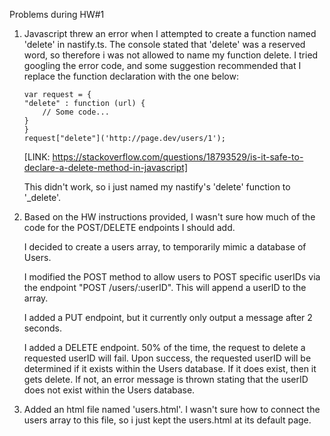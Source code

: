 Problems during HW#1

1. Javascript threw an error when I attempted to create a function named 'delete' in nastify.ts. 
    The console stated that 'delete' was a reserved word, so therefore i was not allowed to name my function delete.
    I tried googling the error code, and some suggestion recommended that I replace the function declaration with the one below:

    ```
    var request = {
    "delete" : function (url) {
        // Some code...
    }
    }
    request["delete"]('http://page.dev/users/1');
    ```
    [LINK: https://stackoverflow.com/questions/18793529/is-it-safe-to-declare-a-delete-method-in-javascript]

    This didn't work, so i just named my nastify's 'delete' function to '_delete'.

2. Based on the HW instructions provided, I wasn't sure how much of the code for the POST/DELETE endpoints I should add. 

    I decided to create a users array, to temporarily mimic a database of Users. 

    I modified the POST method to allow users to POST specific userIDs via the endpoint "POST /users/:userID". This will append a userID to the array.

    I added a PUT endpoint, but it currently only output a message after 2 seconds.

    I added a DELETE endpoint. 50% of the time, the request to delete a requested userID will fail. Upon success, the requested userID will be determined if it exists within the Users database. If it does exist, then it gets delete. If not, an error message is thrown stating that the userID does not exist within the Users database.

3. Added an html file named 'users.html'. I wasn't sure how to connect the users array to this file, so i just kept the users.html at its default page.
